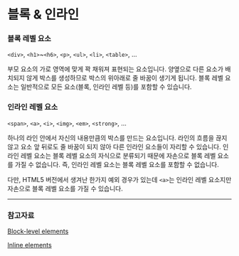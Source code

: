 # 블록 & 인라인

### 블록 레벨 요소

`<div>`, `<h1>`~`<h6>`, `<p>`, `<ul>`, `<li>`, `<table>`, ...

부모 요소의 가로 영역에 맞게 꽉 채워져 표현되는 요소입니다.
양옆으로 다른 요소가 배치되지 않게 박스를 생성하므로 박스의 위아래로 줄 바꿈이 생기게 됩니다.
블록 레벨 요소는 일반적으로 모든 요소(블록, 인라인 레벨 등)를 포함할 수 있습니다.

### 인라인 레벨 요소

`<span>`, `<a>`, `<i>`, `<img>`, `<em>`, `<strong>`, ...

하나의 라인 안에서 자신의 내용만큼의 박스를 만드는 요소입니다.
라인의 흐름을 끊지 않고 요소 앞 뒤로도 줄 바꿈이 되지 않아 다른 인라인 요소들이 자리할 수 있습니다.
인라인 레벨 요소는 블록 레벨 요소의 자식으로 분류되기 때문에 자손으로 블록 레벨 요소를 가질 수 없습니다.
즉, 인라인 레벨 요소는 블록 레벨 요소를 포함할 수 없습니다.

다만, HTML5 버전에서 생겨난 한가지 예외 경우가 있는데 `<a>`는 인라인 레벨 요소지만 자손으로 블록 레벨 요소를 가질 수 있습니다.

---

### 참고자료

[Block-level elements](https://developer.mozilla.org/en-US/docs/Web/HTML/Block-level_elements)

[Inline elements](https://developer.mozilla.org/en-US/docs/Web/HTML/Inline_elements)